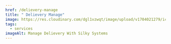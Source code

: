 ```yaml
---
href: /delievery-manage
title: " Delievery Manage"
image: https://res.cloudinary.com/dgl1vzwqt/image/upload/v1704021279/icons-07_wvucph.webp
tags:
  - services
imageAlt: Manage Delievery With Silky Systems
---
```

